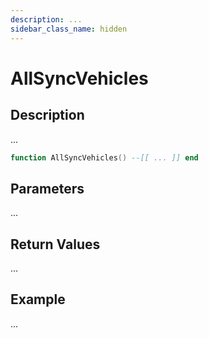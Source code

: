```yaml
---
description: ...
sidebar_class_name: hidden
---
```


# AllSyncVehicles

## Description

...

```lua
function AllSyncVehicles() --[[ ... ]] end
```

## Parameters

...

## Return Values

...

## Example

...

